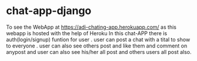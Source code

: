 # chat-app-django
To see the WebApp at https://adi-chating-app.herokuapp.com/
as this webapp is hosted with the help of Heroku
In this chat-APP there is auth(login/signup)  funtion for user .
user can post a chat with a tital to show to everyone .
user can also see others post and like them and comment on anypost and user can also see his/her all post and others users all post also.
